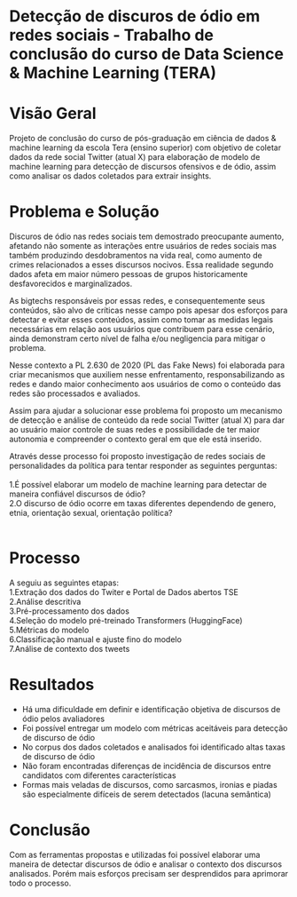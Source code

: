 # Detecção de discuros de ódio em redes sociais - Trabalho de conclusão do curso de Data Science & Machine Learning (TERA)

# Visão Geral
Projeto de conclusão do curso de pós-graduação em ciência de dados & machine learning da escola Tera (ensino superior) com objetivo de coletar dados da rede social Twitter 
(atual X) para elaboração de modelo de machine learning para detecção de discursos ofensivos e de ódio, assim como analisar os dados coletados para extrair insights.

# Problema e Solução
Discuros de ódio nas redes sociais tem demostrado preocupante aumento, afetando não somente as interações entre usuários de redes sociais mas também produzindo desdobramentos 
na vida real, como aumento de crimes relacionados a esses discursos nocivos. Essa realidade segundo dados afeta em maior número pessoas de grupos historicamente desfavorecidos 
e marginalizados.

As bigtechs responsáveis por essas redes, e consequentemente seus conteúdos, são alvo de críticas nesse campo pois apesar dos esforços para detectar e evitar esses conteúdos, 
assim como tomar as medidas legais necessárias em relação aos usuários que contribuem para esse cenário, ainda demonstram certo nível de falha e/ou negligencia para mitigar o 
problema.  

Nesse contexto a PL 2.630 de 2020 (PL das Fake News) foi elaborada para criar mecanismos que auxiliem nesse enfrentamento, responsabilizando as redes e dando maior conhecimento aos usuários de 
como o conteúdo das redes são processados e avaliados.

Assim para ajudar a solucionar esse problema foi proposto um mecanismo de detecção e análise de conteúdo da rede social Twitter (atual X) para dar ao usuário maior controle de 
suas redes e possibilidade de ter maior autonomia e compreender o contexto geral em que ele está inserido.

Através desse processo foi proposto investigação de redes sociais de personalidades da política para tentar responder as seguintes perguntas:<br>
<br>
1.É possível elaborar um modelo de machine learning para detectar de maneira confiável discursos de ódio?<br>
2.O discurso de ódio ocorre em taxas diferentes dependendo de genero, etnia, orientação sexual, orientação política?<br>
<br>

# Processo
A seguiu as seguintes etapas:<br>
1.Extração dos dados do Twiter e Portal de Dados abertos TSE<br>
2.Análise descritiva<br>
3.Pré-processamento dos dados<br>
4.Seleção do modelo pré-treinado Transformers (HuggingFace)<br>
5.Métricas do modelo<br>
6.Classificação manual e ajuste fino do modelo<br>
7.Análise de contexto dos tweets<br>

# Resultados
- Há uma dificuldade em definir e identificação objetiva de discursos de ódio pelos avaliadores
- Foi possível entregar um modelo com métricas aceitáveis para detecção de discurso de ódio
- No corpus dos dados coletados e analisados foi identificado altas taxas de discurso de ódio
- Não foram encontradas diferenças de incidência de discursos entre candidatos com diferentes características
- Formas mais veladas de discursos, como sarcasmos, ironias e piadas são especialmente difíceis de serem detectados (lacuna semântica)

# Conclusão
Com as ferramentas propostas e utilizadas foi possível elaborar uma maneira de detectar discursos de ódio e analisar o contexto dos discursos analisados. Porém mais esforços 
precisam ser desprendidos para aprimorar todo o processo.
